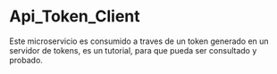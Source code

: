 # Api_Token_Client
Este microservicio es consumido a traves de un token generado en un servidor de tokens, es un tutorial, para que pueda ser consultado y probado.
